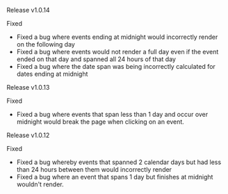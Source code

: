 Release v1.0.14

Fixed
- Fixed a bug where events ending at midnight would incorrectly render on the following day
- Fixed a bug where events would not render a full day even if the event ended on that day and spanned all 24 hours of that day
- Fixed a bug where the date span was being incorrectly calculated for dates ending at midnight

Release v1.0.13

Fixed
- Fixed a bug where events that span less than 1 day and occur over midnight would break the page when clicking on an event.

Release v1.0.12

Fixed
- Fixed a bug whereby events that spanned 2 calendar days but had less than 24 hours between them would incorrectly render
- Fixed a bug where an event that spans 1 day but finishes at midnight wouldn't render.
